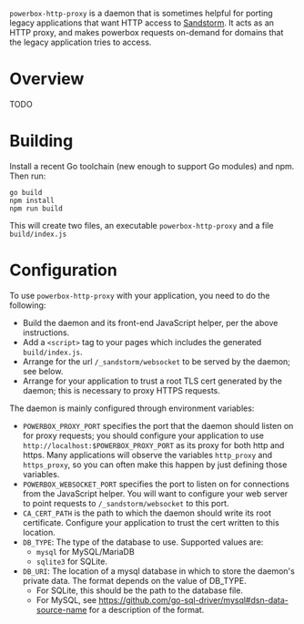 `powerbox-http-proxy` is a daemon that is sometimes helpful for
porting legacy applications that want HTTP access to [Sandstorm][1]. It
acts as an HTTP proxy, and makes powerbox requests on-demand for domains
that the legacy application tries to access.

# Overview

TODO

# Building

Install a recent Go toolchain (new enough to support Go modules) and
npm. Then run:

```
go build
npm install
npm run build
```

This will create two files, an executable `powerbox-http-proxy` and a
file `build/index.js`

# Configuration

To use `powerbox-http-proxy` with your application, you need to do the
following:

- Build the daemon and its front-end JavaScript helper, per the above
  instructions.
- Add a `<script>` tag to your pages which includes the generated
  `build/index.js`.
- Arrange for the url `/_sandstorm/websocket` to be served by the
  daemon; see below.
- Arrange for your application to trust a root TLS cert generated by
  the daemon; this is necessary to proxy HTTPS requests.

The daemon is mainly configured through environment variables:

- `POWERBOX_PROXY_PORT` specifies the port that the daemon should listen
  on for proxy requests; you should configure your application to use
  `http://localhost:$POWERBOX_PROXY_PORT` as its proxy for both http
  and https. Many applications will observe the variables `http_proxy`
  and `https_proxy`, so you can often make this happen by just defining
  those variables.
- `POWERBOX_WEBSOCKET_PORT` specifies the port to listen on for connections
  from the JavaScript helper. You will want to configure your web server
  to point requests to `/_sandstorm/websocket` to this port.
- `CA_CERT_PATH` is the path to which the daemon should write its root
  certificate. Configure your application to trust the cert written
  to this location.
- `DB_TYPE`: The type of the database to use. Supported values are:
   - `mysql` for MySQL/MariaDB
   - `sqlite3` for SQLite.
- `DB_URI`: The location of a mysql database in which to store the
  daemon's private data. The format depends on the value of DB_TYPE.
  - For SQLite, this should be the path to the database file.
  - For MySQL, see
    <https://github.com/go-sql-driver/mysql#dsn-data-source-name> for
    a description of the format.

[1]: https://sandstorm.io
